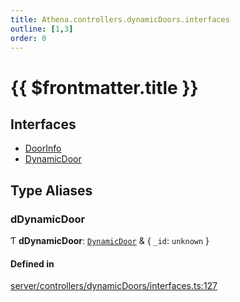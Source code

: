 ```yaml
---
title: Athena.controllers.dynamicDoors.interfaces
outline: [1,3]
order: 0
---
```


# {{ $frontmatter.title }}


## Interfaces

- [DoorInfo](../interfaces/server_controllers_dynamicDoors_interfaces_DoorInfo.md)
- [DynamicDoor](../interfaces/server_controllers_dynamicDoors_interfaces_DynamicDoor.md)

## Type Aliases

### dDynamicDoor

Ƭ **dDynamicDoor**: [`DynamicDoor`](../interfaces/server_controllers_dynamicDoors_interfaces_DynamicDoor.md) & { `_id`: `unknown`  }

#### Defined in

[server/controllers/dynamicDoors/interfaces.ts:127](https://github.com/Stuyk/altv-athena/blob/01dffad/src/core/server/controllers/dynamicDoors/interfaces.ts#L127)
